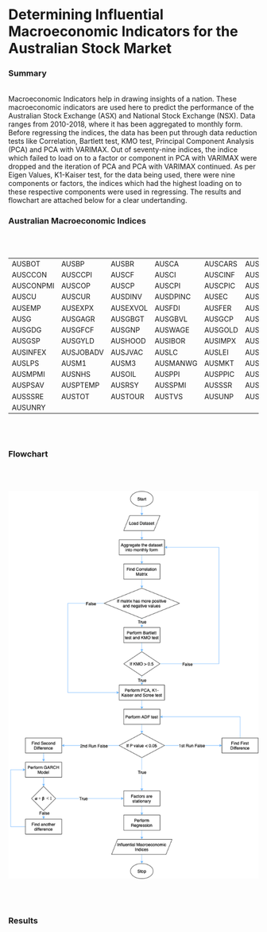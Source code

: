 # Determining Influential Macroeconomic Indicators for the Australian Stock Market

### Summary
<br>
Macroeconomic Indicators help in drawing insights of a nation. These macroeconomic indicators are used here to predict the performance of the Australian Stock Exchange (ASX) and National Stock Exchange (NSX). Data ranges from 2010-2018, where it has been aggregated to monthly form. Before regressing the indices, the data has been put through data reduction tests like Correlation, Bartlett test, KMO test, Principal Component Analysis (PCA) and PCA with VARIMAX. Out of seventy-nine indices, the indice which failed to load on to a factor or component in PCA with VARIMAX were dropped and the iteration of PCA and PCA with VARIMAX continued. As per Eigen Values, K1-Kaiser test, for the data being used, there were nine components or factors, the indices which had the highest loading on to these respective components were used in regressing. The results and flowchart are attached below for a clear undertanding.
<br>

### Australian Macroeconomic Indices

<br>
<br>

<table align="center">
  <tr>
    <td> AUSBOT </td>
    <td> AUSBP </td>
    <td> AUSBR </td>
    <td> AUSCA </td>
    <td> AUSCARS </td> 
    <td> AUSCBBS </td>
  </tr>
  <tr>
    <td> AUSCCON </td>
    <td> AUSCCPI </td>
    <td> AUSCF </td> 
    <td> AUSCI </td> 
    <td> AUSCINF </td> 
    <td> AUSCNCN </td>
  </tr>
  <tr>
    <td> AUSCONPMI </td> 
    <td> AUSCOP </td> 
    <td> AUSCP </td>
    <td> AUSCPI </td>
    <td> AUSCPIC </td> 
    <td> AUSCSP </td> 
  </tr>
  <tr>
    <td> AUSCU </td> 
    <td> AUSCUR </td> 
    <td> AUSDINV </td>
    <td> AUSDPINC </td>
    <td> AUSEC </td> 
    <td> AUSEDBT </td>
  </tr>
  <tr>
    <td> AUSEMP </td>
    <td> AUSEXPX </td> 
    <td> AUSEXVOL </td>
    <td> AUSFDI </td> 
    <td> AUSFER </td> 
    <td> AUSFTEMP </td> 
  </tr>
  <tr>
    <td> AUSG </td> 
    <td> AUSGAGR </td> 
    <td> AUSGBGT </td>
    <td> AUSGBVL </td>
    <td> AUSGCP </td> 
    <td> AUSGD </td>
  </tr>
  <tr>
    <td> AUSGDG </td> 
    <td> AUSGFCF </td> 
    <td> AUSGNP </td>
    <td> AUSWAGE </td> 
    <td> AUSGOLD </td>
    <td> AUSGPC </td>
  </tr>
  <tr>
    <td> AUSGSP </td> 
    <td> AUSGYLD </td> 
    <td> AUSHOOD </td>
    <td> AUSIBOR </td> 
    <td> AUSIMPX </td> 
    <td> AUSIMVOL </td>
  </tr>
  <tr>
    <td> AUSINFEX </td> 
    <td> AUSJOBADV </td> 
    <td> AUSJVAC </td>
    <td> AUSLC </td> 
    <td> AUSLEI </td> 
    <td> AUSLFPR </td>
  </tr>
  <tr>
    <td> AUSLPS </td> 
    <td> AUSM1 </td> 
    <td> AUSM3 </td> 
    <td> AUSMANWG </td> 
    <td> AUSMKT </td>  
    <td> AUSMP </td> 
  </tr>
  <tr>
    <td> AUSMPMI </td> 
    <td> AUSNHS </td> 
    <td> AUSOIL </td> 
    <td> AUSPPI </td>
    <td> AUSPPIC </td> 
    <td> AUSPROD </td> 
  </tr>
  <tr>
    <td> AUSPSAV </td> 
    <td> AUSPTEMP </td> 
    <td> AUSRSY </td> 
    <td> AUSSPMI </td> 
    <td> AUSSSR </td> 
    <td> AUSSSRC </td> 
  </tr>
  <tr>
    <td> AUSSSRE </td> 
    <td> AUSTOT </td> 
    <td> AUSTOUR </td> 
    <td> AUSTVS </td> 
    <td> AUSUNP </td> 
    <td> AUSUNR </td> 
  </tr>
  <tr>
    <td> AUSUNRY </td>
  </tr>
</table>

<br>
<br>

### Flowchart

<br>
<br>
<p align="center">
  <img src="flowcharts/Vaishu_Stocks_methodology_detail.drawio.png">
</p>

<br>
<br>

### Results

<br>
<br>


